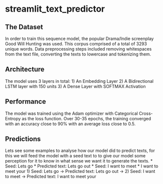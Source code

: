 # streamlit_text_predictor
<h2>The Dataset</h2>
In order to train this sequence model, the popular Drama/Indie screenplay Good Will Hunting was used.
This corpus comprised of a total of 3293 unique words.
Data preprocessing steps included removing whitespaces from the text file, converting the texts to lowercase and tokenizing them.
<h2>Architecture</h2>
The model uses 3 layers in total:
  1) An Embedding Layer 
  2) A Bidirectional LSTM layer with 150 units
  3) A Dense Layer with SOFTMAX Activation
<h2>Performance</h2>
The model was trained using the Adam optimizer with Categorical Cross-Entropy as the loss function.
Over 30-35 epochs, the training converged with an accuracy close to 90% with an average loss close to 0.5.
<h2>Predictions</h2>
Lets see some examples to analyse how our model did to predict texts, for this we will feed the model with a seed text to to give our model some perception for it to know in what sense we want it to generate the texts.
* Seed: Lets go
  * Predicted text: Lets go out
* Seed: I want to meet
  * I want to meet your
1)
Seed: Lets go ->
Predicted text: Lets go out ->
2)
Seed: I want to meet ->
Predicted text: I want to meet your



